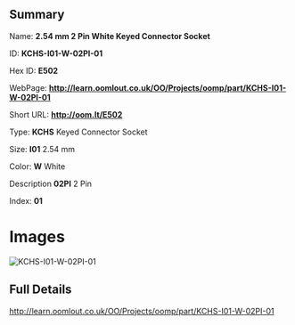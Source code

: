 

## Summary
 
Name: __2.54 mm 2 Pin White Keyed Connector Socket__

ID: __KCHS-I01-W-02PI-01__

Hex ID: __E502__

WebPage: __http://learn.oomlout.co.uk/OO/Projects/oomp/part/KCHS-I01-W-02PI-01__

Short URL: __http://oom.lt/E502__


Type: __KCHS__ Keyed Connector Socket 

Size: __I01__ 2.54 mm 

Color: __W__ White 

Description __02PI__ 2 Pin 

Index: __01__


# Images
![KCHS-I01-W-02PI-01](http://oomlout.com/oomp-gen/parts/KCHS-I01-W-02PI-01/KCHS-I01-W-02PI-01_420.jpg)



## Full Details

 http://learn.oomlout.co.uk/OO/Projects/oomp/part/KCHS-I01-W-02PI-01














